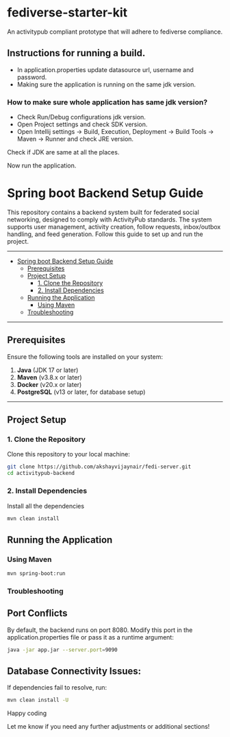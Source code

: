 # fediverse-starter-kit
An activitypub compliant prototype that will adhere to fediverse compliance.

## Instructions for running a  build.
- In application.properties update datasource url, username and password.
- Making sure the  application is running on the same jdk version.

### How to make sure whole application has same jdk version?
- Check Run/Debug configurations jdk version.
- Open Project settings and check SDK version.
- Open Intellij settings -> Build, Execution, Deployment -> Build Tools -> Maven -> Runner and check JRE version.

Check if JDK are same at all the places.

Now run the application.

# Spring boot Backend Setup Guide

This repository contains a backend system built for federated social networking, designed to comply with ActivityPub standards. The system supports user management, activity creation, follow requests, inbox/outbox handling, and feed generation. Follow this guide to set up and run the project.

---

* [Spring boot Backend Setup Guide](#spring-boot-java-backend-setup-guide)
  * [Prerequisites](#prerequisites)
  * [Project Setup](#project-setup)
    * [1. Clone the Repository](#1-clone-the-repository)
    * [2. Install Dependencies](#2-install-dependencies)
  * [Running the Application](#running-the-application)
    * [Using Maven](#using-maven)
  * [Troubleshooting](#troubleshooting)


---

## Prerequisites

Ensure the following tools are installed on your system:

1. **Java** (JDK 17 or later)
2. **Maven** (v3.8.x or later)
3. **Docker** (v20.x or later)
4. **PostgreSQL** (v13 or later, for database setup)

---

## Project Setup

### 1. Clone the Repository
Clone this repository to your local machine:
```bash
git clone https://github.com/akshayvijaynair/fedi-server.git
cd activitypub-backend
```

### 2. Install Dependencies
Install all the dependencies
```bash
mvn clean install
```

## Running the Application
### Using Maven
```bash
mvn spring-boot:run
```
### Troubleshooting
## Port Conflicts
By default, the backend runs on port 8080. Modify this port in the application.properties file or pass it as a runtime argument:

```bash
java -jar app.jar --server.port=9090
```

## Database Connectivity Issues:
If dependencies fail to resolve, run:

```bash
mvn clean install -U
```

Happy coding

Let me know if you need any further adjustments or additional sections!


